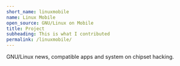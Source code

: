 ```yaml
---
short_name: linuxmobile
name: Linux Mobile
open_source: GNU/Linux on Mobile
title: Project
subheading: This is what I contributed
permalink: /linuxmobile/
---
```


GNU/Linux news, compatible apps and system on chipset hacking.
